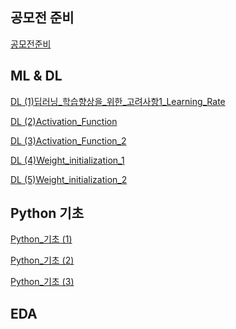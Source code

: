 ## 공모전 준비 
[공모전준비][link]

[link]: Torch,_SGD,_Dataset_class이론.ipynb

## ML & DL
[DL (1)딥러닝_학습향상을_위한_고려사항1_Learning_Rate][link]

[link]: 딥러닝_학습향상을_위한_고려사항1_Learning_Rate.ipynb

[DL (2)Activation_Function][link]

[link]: Activation_Function.ipynb

[DL (3)Activation_Function_2][link]

[link]: Activation_Function_2.ipynb

[DL (4)Weight_initialization_1][link]

[link]: Weight_initialization_1.ipynb

[DL (5)Weight_initialization_2][link]

[link]: Weight_initialization_2.ipynb


## Python 기초
[Python_기초 (1)][link]

[link]: Python기초__list.ipynb

[Python_기초 (2)][link]

[link]: python기초__dictionary.ipynb

[Python_기초 (3)][link]

[link]: python_기초__while_문.ipynb


## EDA

